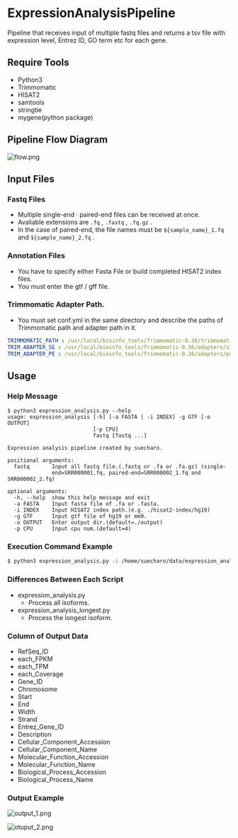 # ExpressionAnalysisPipeline
Pipeline that receives input of multiple fastq files and returns a tsv file with expression level, Entrez ID, GO term etc for each gene.

## Require Tools
- Python3
- Trimmomatic
- HISAT2
- samtools
- stringtie
- mygene(python package)

## Pipeline Flow Diagram
![flow.png](https://github.com/suecharo/ExpressionAnalysisPipeline/raw/master/flow.png)

## Input Files
### Fastq Files
- Multiple single-end · paired-end files can be received at once.
- Avaliable extensions are `.fq` , `.fastq` , `.fq.gz` .
- In the case of paired-end, the file names must be `${sample_name}_1.fq` and `${sample_name}_2.fq` .

### Annotation Files
- You have to specify either Fasta File or build completed HISAT2 index files.
- You must enter the gtf / gff file.

### Trimmomatic Adapter Path.
- You must set conf.yml in the same directory and describe the paths of Trimmomatic path and adapter path in it.

``` conf.yml
TRIMMOMATIC_PATH : /usr/local/bioinfo_tools/Trimmomatic-0.36/trimmomatic-0.36.jar
TRIM_ADAPTER_SE : /usr/local/bioinfo_tools/Trimmomatic-0.36/adapters/single_end.fa
TRIM_ADAPTER_PE : /usr/local/bioinfo_tools/Trimmomatic-0.36/adapters/paired_end.fa
```

## Usage
### Help Message

```
$ python3 expression_analysis.py --help
usage: expression_analysis [-h] [-a FASTA | -i INDEX] -g GTF [-o OUTPUT]
                           [-p CPU]
                           fastq [fastq ...]

Expression analysis pipeline created by suecharo.

positional arguments:
  fastq       Input all fastq file.(.fastq or .fa or .fa.gz) (single-
              end=SRR000001.fq, paired-end=SRR000002_1.fq and SRR000002_2.fq)

optional arguments:
  -h, --help  show this help message and exit
  -a FASTA    Input fasta file of .fa or .fasta.
  -i INDEX    Input HISAT2 index path.(e.g. ./hisat2-index/hg19)
  -g GTF      Input gtf file of hg19 or mm9.
  -o OUTPUT   Enter output dir.(default=./output)
  -p CPU      Input cpu num.(default=4)
```

### Execution Command Example

``` bash
$ python3 expression_analysis.py -i /home/suecharo/data/expression_analysis/hisat2_index/hg19 -g /home/suecharo/data/expression_analysis/hg19.gtf -o /home/suecharo/analysis/expression_analysis/test -p 20 /home/suecharo/data/expression_analysis/data/SRR951071/SRR951071.fastq /home/suecharo/data/expression_analysis/data/SRR951072/SRR951072_1.fastq /home/suecharo/data/expression_analysis/data/SRR951072/SRR951072_2.fastq
```

### Differences Between Each Script
- expression_analysis.py
    - Process all isoforms.
- expression_analysis_longest.py
    - Process the longest isoform.

### Column of Output Data
- RefSeq_ID
- each_FPKM
- each_TPM
- each_Coverage
- Gene_ID
- Chromosome
- Start
- End
- Width
- Strand
- Entrez_Gene_ID
- Description
- Cellular_Component_Accession
- Cellular_Component_Name
- Molecular_Function_Accession
- Molecular_Function_Name
- Biological_Process_Accession
- Biological_Process_Name

### Output Example
![output_1.png](https://github.com/suecharo/ExpressionAnalysisPipeline/raw/master/output_1.png)

![otuput_2.png](https://github.com/suecharo/ExpressionAnalysisPipeline/raw/master/output_2.png)
